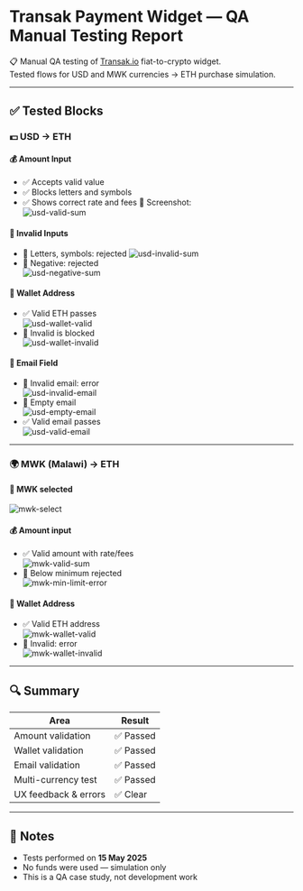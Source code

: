 # Transak Payment Widget — QA Manual Testing Report

📋 Manual QA testing of [Transak.io](https://global.transak.com) fiat-to-crypto widget.  
Tested flows for USD and MWK currencies → ETH purchase simulation.

---

## ✅ Tested Blocks

### 💵 USD → ETH

#### 💰 Amount Input
- ✅ Accepts valid value
- ✅ Blocks letters and symbols
- ✅ Shows correct rate and fees
📸 Screenshot:  
![usd-valid-sum](screenshots/usd-valid-sum.png)

#### 🔁 Invalid Inputs
- 🔴 Letters, symbols: rejected
![usd-invalid-sum](screenshots/usd-invalid-sum.png)
- 🔴 Negative: rejected  
![usd-negative-sum](screenshots/usd-negative-sum.png)

#### 👛 Wallet Address
- ✅ Valid ETH passes  
![usd-wallet-valid](screenshots/usd-wallet-valid.png)
- 🔴 Invalid is blocked  
![usd-wallet-invalid](screenshots/usd-wallet-invalid.png)

#### 📧 Email Field
- 🔴 Invalid email: error  
![usd-invalid-email](screenshots/usd-invalid-email.png)
- 🔴 Empty email  
![usd-empty-email](screenshots/usd-empty-email.png)
- ✅ Valid email passes  
![usd-valid-email](screenshots/usd-valid-email.png)

---

### 🌍 MWK (Malawi) → ETH

#### 🔽 MWK selected  
![mwk-select](screenshots/mwk-select.png)

#### 💰 Amount input
- ✅ Valid amount with rate/fees  
![mwk-valid-sum](screenshots/mwk-valid-sum.png)
- 🔴 Below minimum rejected  
![mwk-min-limit-error](screenshots/mwk-min-limit-error.png)

#### 👛 Wallet Address
- ✅ Valid ETH address  
![mwk-wallet-valid](screenshots/mwk-wallet-valid.png)
- 🔴 Invalid: error  
![mwk-wallet-invalid](screenshots/mwk-wallet-invalid.png)

---

## 🔍 Summary

| Area                 | Result     |
|----------------------|------------|
| Amount validation    | ✅ Passed  |
| Wallet validation    | ✅ Passed  |
| Email validation     | ✅ Passed  |
| Multi-currency test  | ✅ Passed  |
| UX feedback & errors | ✅ Clear   |

---

## 📌 Notes

- Tests performed on **15 May 2025**
- No funds were used — simulation only
- This is a QA case study, not development work
